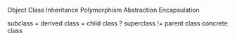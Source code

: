 Object
Class
Inheritance
Polymorphism
Abstraction
Encapsulation

subclass = derived class = child class ?
superclass != parent class
concrete class